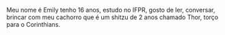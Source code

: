 Meu nome é Emily tenho 16 anos, estudo no IFPR, gosto de ler, conversar, brincar com meu cachorro que é um shitzu de 2 anos chamado Thor, torço para o Corinthians.
